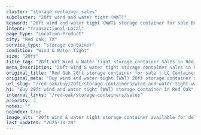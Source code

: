 ```yaml
---
cluster: "storage container sales"
subcluster: "20ft wind and water tight (WWT)"
keyword: "20ft wind and water tight (WWT) storage container for sale Red Oak, TX"
intent: "Transactional-Local"
page_type: "Location-Product"
city: "Red Oak, TX"
service_type: "storage container"
condition: "Wind & Water Tight"
size: "20ft"
title_tag: "20ft Wx1 Wind & Water Tight storage container Sales in Red Oak | LC Container"
meta_description: "20ft wind & water tight storage container sales in Red Oak. Fast delivery, competitive pricing. Serving storage containers area. Quote ID: NEM. Call (214) 524-4168 for your free quote today."
original_title: "Red Oak 20ft storage container for sale | LC Container"
original_meta: "Buy wind and water tight (WWT) 20ft storage container sale with local delivery in Red Oak, TX. LC Container — local Since 2003. Request a fast quote today."
url_slug: "/red-oak/buy/20ft/storage-containers/wind-and-water-tight-wwt"
h1: "Buy 20ft wind and water tight (WWT) storage container in Red Oak"
internal_links: "/red-oak/storage-containers/sales"
priority: 3
notes: ""
noindex: true
image_alt: "20ft wind & water tight storage container available for delivery in Red Oak"
last_updated: "2025-10-20"
---
```


<!-- TODO: Add unique city/inventory copy, images, and internal links here. -->
